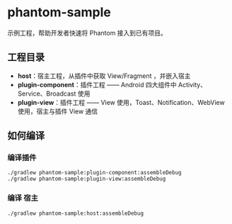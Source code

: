 # phantom-sample

示例工程，帮助开发者快速将 Phantom 接入到已有项目。

## 工程目录

* **host**：宿主工程，从插件中获取 View/Fragment ，并嵌入宿主
* **plugin-component**：插件工程 —— Android 四大组件中 Activity、Service、Broadcast 使用
* **plugin-view**：插件工程 —— View 使用，Toast、Notification、WebView 使用，宿主与插件 View 通信

## 如何编译

### 编译插件

```
./gradlew phantom-sample:plugin-component:assembleDebug
./gradlew phantom-sample:plugin-view:assembleDebug
```

### 编译 宿主

```
./gradlew phantom-sample:host:assembleDebug
```